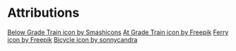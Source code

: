 # Attributions
[Below Grade Train icon by Smashicons](https://www.flaticon.com/free-icon/train_1034795)
[At Grade Train icon by Freepik](https://www.flaticon.com/free-icon/train-station_2062153)
[Ferry icon by Freepik](https://www.flaticon.com/free-icon/boat_3322489)
[Bicycle icon by sonnycandra](https://www.flaticon.com/free-icon/bike_8343658)
